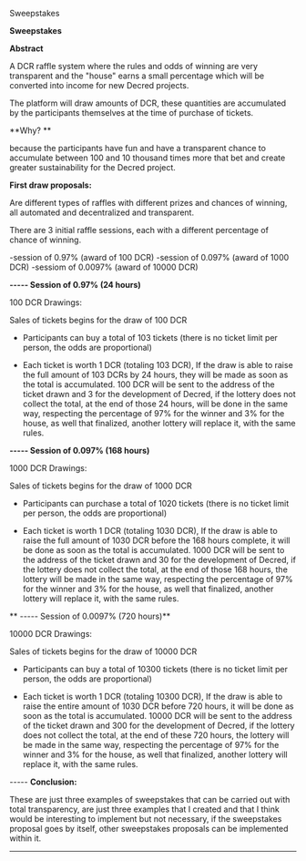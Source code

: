 Sweepstakes

**Sweepstakes**

**Abstract**

A DCR raffle system where the rules and odds of winning
are very transparent and the "house" earns a small percentage
which will be converted into income for new Decred projects.

The platform will draw amounts of DCR, these
quantities are accumulated by the participants themselves at the time of purchase
of tickets. 

**Why? **

because the participants have fun and have a transparent chance to accumulate between 100 and 10 
thousand times more that bet and create greater sustainability for the Decred project.


**First draw proposals:**

Are different types of raffles with different prizes
and chances of winning, all automated and decentralized and transparent.

There are 3 initial raffle sessions, each with a different percentage of chance of winning.

-session of 0.97% (award of 100 DCR)
-session of 0.097% (award of 1000 DCR)
-sessiom of 0.0097% (award of 10000 DCR)





**----- Session of 0.97% (24 hours)**


100 DCR Drawings:

Sales of tickets begins for the draw of 100 DCR
- Participants can buy a total of 103 tickets (there is no ticket limit per person, the odds are proportional)

- Each ticket is worth 1 DCR (totaling 103 DCR),
If the draw is able to raise the full amount of 103 DCRs by 24 hours, they will be made as soon as the total is accumulated.
100 DCR will be sent to the address of the ticket drawn and 3 for the development of Decred, if the lottery does not collect the total,
at the end of those 24 hours, will be done in the same way, respecting the percentage of 97% for the winner and 3% for the house, as well
that finalized, another lottery will replace it, with the same rules.

**----- Session of 0.097% (168 hours)**

1000 DCR Drawings:

Sales of tickets begins for the draw of 1000 DCR
- Participants can purchase a total of 1020 tickets (there is no ticket limit per person, the odds are proportional)

- Each ticket is worth 1 DCR (totaling 1030 DCR),
If the draw is able to raise the full amount of 1030 DCR before the 168 hours complete, it will be done as soon as the total is accumulated.
1000 DCR will be sent to the address of the ticket drawn and 30 for the development of Decred, if the lottery does not collect the total,
at the end of those 168 hours, the lottery will be made in the same way, respecting the percentage of 97% for the winner and 3% for the house, as well
that finalized, another lottery will replace it, with the same rules.

**
----- Session of 0.0097% (720 hours)**

10000 DCR Drawings:

Sales of tickets begins for the draw of 10000 DCR
- Participants can buy a total of 10300 tickets (there is no ticket limit per person, the odds are proportional)

- Each ticket is worth 1 DCR (totaling 10300 DCR),
If the draw is able to raise the entire amount of 1030 DCR before 720 hours, it will be done as soon as the total is accumulated.
10000 DCR will be sent to the address of the ticket drawn and 300 for the development of Decred, if the lottery does not collect the total,
at the end of these 720 hours, the lottery will be made in the same way, respecting the percentage of 97% for the winner and 3% for the house, as well
that finalized, another lottery will replace it, with the same rules.


----- **Conclusion:**

These are just three examples of sweepstakes that can be carried out with total transparency, are just three examples that I created and that I think would be interesting to implement but not necessary, if the sweepstakes proposal goes by itself, other sweepstakes proposals can be implemented within it.




****
